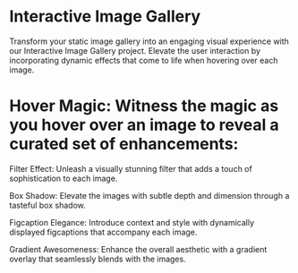 # Interactive Image Gallery

Transform your static image gallery into an engaging visual experience with our Interactive Image Gallery project. Elevate the user interaction by incorporating dynamic effects that come to life when hovering over each image.

# Hover Magic: Witness the magic as you hover over an image to reveal a curated set of enhancements:

Filter Effect: Unleash a visually stunning filter that adds a touch of sophistication to each image.

Box Shadow: Elevate the images with subtle depth and dimension through a tasteful box shadow.

Figcaption Elegance: Introduce context and style with dynamically displayed figcaptions that accompany each image.

Gradient Awesomeness: Enhance the overall aesthetic with a gradient overlay that seamlessly blends with the images.

